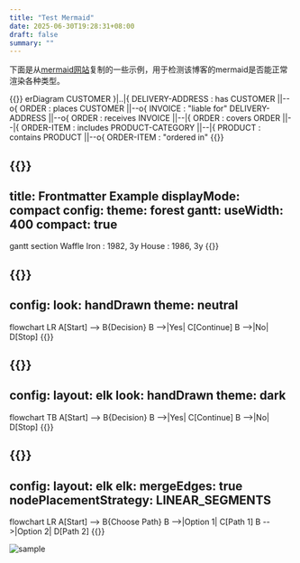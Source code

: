 ```yaml
---
title: "Test Mermaid"
date: 2025-06-30T19:28:31+08:00
draft: false
summary: ""     
---
```


下面是从[mermaid网站](https://mermaid.nodejs.cn/intro/syntax-reference.html)复制的一些示例，用于检测该博客的mermaid是否能正常渲染各种类型。

{{<mermaid>}}
erDiagram
          CUSTOMER }|..|{ DELIVERY-ADDRESS : has
          CUSTOMER ||--o{ ORDER : places
          CUSTOMER ||--o{ INVOICE : "liable for"
          DELIVERY-ADDRESS ||--o{ ORDER : receives
          INVOICE ||--|{ ORDER : covers
          ORDER ||--|{ ORDER-ITEM : includes
          PRODUCT-CATEGORY ||--|{ PRODUCT : contains
          PRODUCT ||--o{ ORDER-ITEM : "ordered in"
{{</mermaid>}}

{{<mermaid>}}
---
title: Frontmatter Example
displayMode: compact
config:
  theme: forest
gantt:
    useWidth: 400
    compact: true
---
gantt
    section Waffle
        Iron  : 1982, 3y
        House : 1986, 3y
{{</mermaid>}}

{{<mermaid>}}
---
config:
  look: handDrawn
  theme: neutral
---
flowchart LR
  A[Start] --> B{Decision}
  B -->|Yes| C[Continue]
  B -->|No| D[Stop]
{{</mermaid>}}

{{<mermaid>}}
---
config:
  layout: elk
  look: handDrawn
  theme: dark
---
flowchart TB
  A[Start] --> B{Decision}
  B -->|Yes| C[Continue]
  B -->|No| D[Stop]
{{</mermaid>}}

{{<mermaid>}}
---
config:
  layout: elk
  elk:
    mergeEdges: true
    nodePlacementStrategy: LINEAR_SEGMENTS
---
flowchart LR
  A[Start] --> B{Choose Path}
  B -->|Option 1| C[Path 1]
  B -->|Option 2| D[Path 2]
{{</mermaid>}}

![sample](/img/sample.jpg)
